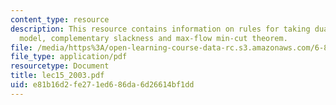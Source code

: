 ```yaml
---
content_type: resource
description: This resource contains information on rules for taking duals, gravitational
  model, complementary slackness and max-flow min-cut theorem.
file: /media/https%3A/open-learning-course-data-rc.s3.amazonaws.com/6-854j-advanced-algorithms-fall-2005/e81b16d2fe271ed686da6d26614bf1dd_lec15_2003.pdf
file_type: application/pdf
resourcetype: Document
title: lec15_2003.pdf
uid: e81b16d2-fe27-1ed6-86da-6d26614bf1dd
---
```

